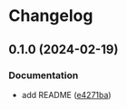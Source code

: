 # Changelog

## 0.1.0 (2024-02-19)


### Documentation

* add README ([e4271ba](https://github.com/b1rger/django-action-log/commit/e4271ba55a605fc608fd8eb5fc268890e326abb0))
